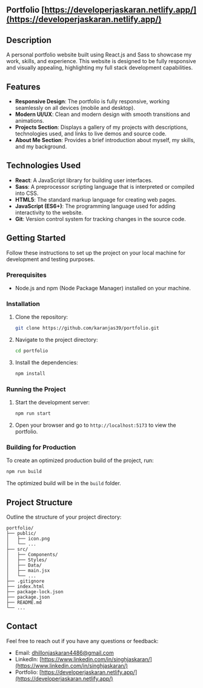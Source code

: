 ## Portfolio [https://developerjaskaran.netlify.app/](https://developerjaskaran.netlify.app/)

## Description

A personal portfolio website built using React.js and Sass to showcase my work, skills, and experience. This website is designed to be fully responsive and visually appealing, highlighting my full stack development capabilities.

## Features

- **Responsive Design**: The portfolio is fully responsive, working seamlessly on all devices (mobile and desktop).
- **Modern UI/UX**: Clean and modern design with smooth transitions and animations.
- **Projects Section**: Displays a gallery of my projects with descriptions, technologies used, and links to live demos and source code.
- **About Me Section**: Provides a brief introduction about myself, my skills, and my background.

## Technologies Used

- **React**: A JavaScript library for building user interfaces.
- **Sass**: A preprocessor scripting language that is interpreted or compiled into CSS.
- **HTML5**: The standard markup language for creating web pages.
- **JavaScript (ES6+)**: The programming language used for adding interactivity to the website.
- **Git**: Version control system for tracking changes in the source code.

## Getting Started

Follow these instructions to set up the project on your local machine for development and testing purposes.

### Prerequisites

- Node.js and npm (Node Package Manager) installed on your machine.

### Installation

1. Clone the repository:
   ```bash
   git clone https://github.com/karanjas39/portfolio.git
   ```
2. Navigate to the project directory:
   ```bash
   cd portfolio
   ```
3. Install the dependencies:
   ```bash
   npm install
   ```

### Running the Project

1. Start the development server:
   ```bash
   npm run start
   ```
2. Open your browser and go to `http://localhost:5173` to view the portfolio.

### Building for Production

To create an optimized production build of the project, run:

```bash
npm run build
```

The optimized build will be in the `build` folder.

## Project Structure

Outline the structure of your project directory:

```
portfolio/
├── public/
│   ├── icon.png
│   └── ...
├── src/
│   ├── Components/
│   ├── Styles/
│   ├── Data/
│   ├── main.jsx
│   └── ...
├── .gitignore
├── index.html
├── package-lock.json
├── package.json
├── README.md
└── ...
```

## Contact

Feel free to reach out if you have any questions or feedback:

- Email: dhillonjaskaran4486@gmail.com
- LinkedIn: [https://www.linkedin.com/in/singhjaskaran/](https://www.linkedin.com/in/singhjaskaran/)
- Portfolio: [https://developerjaskaran.netlify.app/](https://developerjaskaran.netlify.app/)
